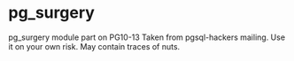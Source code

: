 # pg_surgery
pg_surgery module part on PG10-13
Taken from pgsql-hackers mailing.
Use it on your own risk.
May contain traces of nuts.
